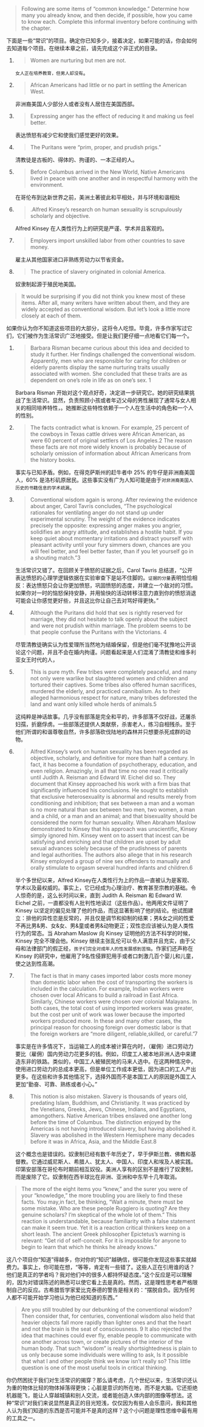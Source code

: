 > Following are some items of “common knowledge.” Determine how many you already know, and then decide, if possible, how you came to know each. Complete this informal inventory before continuing with the chapter.

下面是一些“常识”的项目。确定你已知多少，接着决定，如果可能的话，你会如何去知道每个项目。在继续本章之前，请先完成这个非正式的目录。

1. > Women are nurturing but men are not.

   `女人正在培养教育，但男人却没有`。

2. > African Americans had little or no part in settling the American West.

   非洲裔美国人少部分人或者没有人居住在美国西部。

3. > Expressing anger has the effect of reducing it and making us feel better.

   表达愤怒有减少它和使我们感觉更好的效果。

4. > The Puritans were “prim, proper, and prudish prigs.”

   清教徒是古板的、得体的、拘谨的、一本正经的人。

5. > Before Columbus arrived in the New World, Native Americans lived in peace with one another and in respectful harmony with the environment.

   在哥伦布到达新世界之前，美洲土著彼此和平相处，并与环境和谐相处

6. > .Alfred Kinsey’s research on human sexuality is scrupulously scholarly and objective.

   Alfred Kinsey 在人类性行为上的研究是严谨、学术并且客观的。

7. > Employers import unskilled labor from other countries to save money.

   雇主从其他国家进口非熟练劳动力以节省资金。

8. > The practice of slavery originated in colonial America.

   奴隶制起源于殖民地美国。

> It would be surprising if you did not think you knew most of these items. After all, many writers have written about them, and they are widely accepted as conventional wisdom. But let’s look a little more closely at each of them.

如果你认为你不知道这些项目的大部分，这将令人吃惊。毕竟，许多作家写过它们，它们被作为生活常识广泛地接受。但是让我们更仔细一点地看它们每一个。

1. > Barbara Risman became curious about this idea and decided to study it further. Her findings challenged the conventional wisdom. Apparently, men who are responsible for caring for children or elderly parents display the same nurturing traits usually associated with women. She concluded that these traits are as dependent on one’s role in life as on one’s sex. 1

   Barbara Risman 开始对这个观点好奇，决定进一步研究它。她的研究结果挑战了生活常识。显然，负责照顾小孩或者年迈父母的男性展现了通常与女人相关的相同培养特性，。她推断这些特性依赖于一个人在生活中的角色和一个人的性别。

2. > The facts contradict what is known. For example, 25 percent of the cowboys in Texas cattle drives were African American, as were 60 percent of original settlers of Los Angeles.2 The reason these facts are not more widely known is probably because of scholarly omission of information about African Americans from the history books.

   事实与已知矛盾。例如，在得克萨斯州的赶牛者中 25% 的牛仔是非洲裔美国人，60% 是洛杉矶原居民。这些事实没有广为人知可能是由于`对非洲裔美国人历史的书籍信息的学术疏漏`。

3. > Conventional wisdom again is wrong. After reviewing the evidence about anger, Carol Tavris concludes, “The psychological rationales for ventilating anger do not stand up under experimental scrutiny. The weight of the evidence indicates precisely the opposite: expressing anger makes you angrier, solidifies an angry attitude, and establishes a hostile habit. If you keep quiet about momentary irritations and distract yourself with pleasant activity until your fury simmers down, chances are you will feel better, and feel better faster, than if you let yourself go in a shouting match.”3

   生活常识又错了。在回顾关于愤怒的证据之后，Carol Tavris 总结道，“公开表达愤怒的心理学逻辑依据在实验审查下是站不住脚的。`证据的分量`表明恰恰相反：表达愤怒只会让你更加愤怒，巩固愤怒的态度，并建立一个敌对的习惯。如果你对一时的恼怒保持安静，并用愉快的活动转移注意力直到你的愤怒消退可能会让你感觉更好些，并且这比你让自己去对骂好得更快。”

4. > Although the Puritans did hold that sex is rightly reserved for marriage, they did not hesitate to talk openly about the subject and were not prudish within marriage. The problem seems to be that people confuse the Puritans with the Victorians. 4

   尽管清教徒确实认为性爱理所当然地为结婚保留，但是他们毫不犹豫地公开谈论这个问题，并且不会在婚内拘谨。问题看起来是人们混淆了清教徒和维多利亚女王时代的人，

5. > This is pure myth. Few tribes were completely peaceful, and many not only were warlike but slaughtered women and children and tortured their captives. Some tribes also offered human sacrifices, murdered the elderly, and practiced cannibalism. As to their alleged harmonious respect for nature, many tribes deforested the land and want only killed whole herds of animals.5

   这纯粹是神话故事。几乎没有部落是完全和平的，许多部落不仅好战，还屠杀妇孺，折磨俘虏。一些部落还提供人类献祭，杀害老人，练习自相残杀。至于他们所谓的和谐尊敬自然，许多部落砍伐陆地的森林并只想要杀死成群的动物。

6. > Alfred Kinsey’s work on human sexuality has been regarded as objective, scholarly, and definitive for more than half a century. In fact, it has become a foundation of psychotherapy, education, and even religion. Amazingly, in all that time no one read it critically until Judith A. Reisman and Edward W. Eichel did so. They document that Kinsey approached his work with a firm bias that significantly influenced his conclusions. He sought to establish that exclusive heterosexuality is abnormal and results merely from conditioning and inhibition; that sex between a man and a woman is no more natural than sex between two men, two women, a man and a child, or a man and an animal; and that bisexuality should be considered the norm for human sexuality. When Abraham Maslow demonstrated to Kinsey that his approach was unscientific, Kinsey simply ignored him. Kinsey went on to assert that incest can be satisfying and enriching and that children are upset by adult sexual advances solely because of the prudishness of parents and legal authorities. The authors also allege that in his research Kinsey employed a group of nine sex offenders to manually and orally stimulate to orgasm several hundred infants and children.6

   半个多世纪以来，Alfred Kinsey在人类性行为上的作品一直被认为是客观、学术以及最权威的。事实上，它已经成为心理治疗、教育甚至宗教的基础。令人惊奇的是，这么长时间以来，直到 Judith A. Reisman 和 Edward W. Eichel 之前，一直都没有人批判性地读过（这些作品）。他两用文件证明了 Kinsey 以坚定的偏见处理了他的作品，而这显著影响了他的结论。他试图建立：排他的异性恋是反常的，并且仅是调节和抑制的结果；男&女之间的性爱不再比男&男、女&女、男&童或者男&动物更正；双性恋应该被认为是人类性行为的常态。当 Abraham Maslow 向 Kinsey 证明他的方法不科学的时候，Kinsey 完全不理会他。Kinsey 继续主张乱伦可以令人满意并且充实，由于父母和法律部门的假正经，`孩子们完全对成年人的性发展感到苦恼`。作家们还声称在 Kinsey 的研究中，他雇用了9名性侵罪犯用手或者口刺激几百个婴儿和儿童，使之达到性高潮。

7. > The fact is that in many cases imported labor costs more money than domestic labor when the cost of transporting the workers is included in the calculation. For example, Indian workers were chosen over local Africans to build a railroad in East Africa. Similarly, Chinese workers were chosen over colonial Malayans. In both cases, the total cost of using imported workers was greater, but the cost per unit of work was lower because the imported workers produced more. In these and many other cases, the principal reason for choosing foreign over domestic labor is that the foreign workers are “more diligent, reliable,skilled, or careful.”7

   事实是在许多情况下，当运输工人的成本被计算在内时，（雇佣）进口劳动力要比（雇佣）国内劳动力花更多的钱。例如，印度工人被本地非洲人选中来建造东非的铁路。类似的，中国工人被殖民地的马来人选中。在这两种情况中，使用进口劳动力的总成本更高，但是单位工作成本更低，因为进口的工人产出更多。在这些和许多其他情况下，选择外国而不是本国工人的原因是外国工人更加“勤奋、可靠、熟练或者小心。”

8. > This notion is also mistaken. Slavery is thousands of years old, predating Islam, Buddhism, and Christianity. It was practiced by the Venetians, Greeks, Jews, Chinese, Indians, and Egyptians, amongothers. Native American tribes enslaved one another long before the time of Columbus. The distinction enjoyed by the Americas is not having introduced slavery, but having abolished it. Slavery was abolished in the Western Hemisphere many decades before it was in Africa, Asia, and the Middle East.8

   这个概念也是错误的。奴隶制已经有数千年历史了，早于伊斯兰教、佛教和基督教。它通过威尼斯人、希腊人、犹太人、中国人、印度人和埃及人被实践。印第安部落在哥伦布时期前相互奴役。美洲人享有的区别不是推行了奴隶制，而是废除了它。奴隶制在西半球比在非洲、亚洲和中东早十几年取消。

> The more of the eight items you “knew,” and the surer you were of your “knowledge,” the more troubling you are likely to find these facts. You may,in fact, be thinking, “Wait a minute, there must be some mistake. Who are these people Ruggiero is quoting? Are they genuine scholars? I’m skeptical of the whole lot of them.” This reaction is understandable, because familiarity with a false statement can make it seem true. Yet it is a reaction critical thinkers keep on a short leash. The ancient Greek philosopher Epictetus’s warning is relevant: “Get rid of self-conceit. For it is impossible for anyone to begin to learn that which he thinks he already knows.”

这八个项目你“知道”得越多，你对你的“知识”越确信，很可能你发现这些事实就越费力。事实上，你可能在想，“等等，肯定有一些错了。这些人正在引用谁的话？他们是真正的学者吗？我对他们中的很多人都持怀疑态度。”这个反应是可以理解的，因为对错误陈述的熟悉可以使它看上去是真的。然而，这是理性思考者严格限制自己的反应。古希腊哲学家爱比克泰德的警告是相关的：“摆脱自负。因为任何人都不可能开始学习他认为他已经知道的东西。”

> Are you still troubled by our debunking of the conventional wisdom?Then consider that, for centuries, conventional wisdom also held that heavier objects fall more rapidly than lighter ones and that the heart and not the brain is the seat of consciousness. 9 It also rejected the idea that machines could ever fly, enable people to communicate with one another across town, or create pictures of the interior of the human body. That such “wisdom” is really shortsightedness is plain to us only because some individuals were willing to ask, Is it possible that what I and other people think we know isn’t really so? This little question is one of the most useful tools in critical thinking.

你仍然困扰于我们对生活常识的揭穿？那么请考虑，几个世纪以来，生活常识还认为重的物体比轻的物体掉落得更快；心脏是意识的所在地，而不是大脑。它还拒绝机器能飞，能让人穿越城镇和别人交流，或者能创造人体内部的图像等想法。这种“常识”对我们来说显然是真正的目光短浅，仅仅因为有些人会乐意问，我和其他人认为我们知道的东西是否可能并不是真的这样？这个小问题是理性思维中最有用的工具之一。

